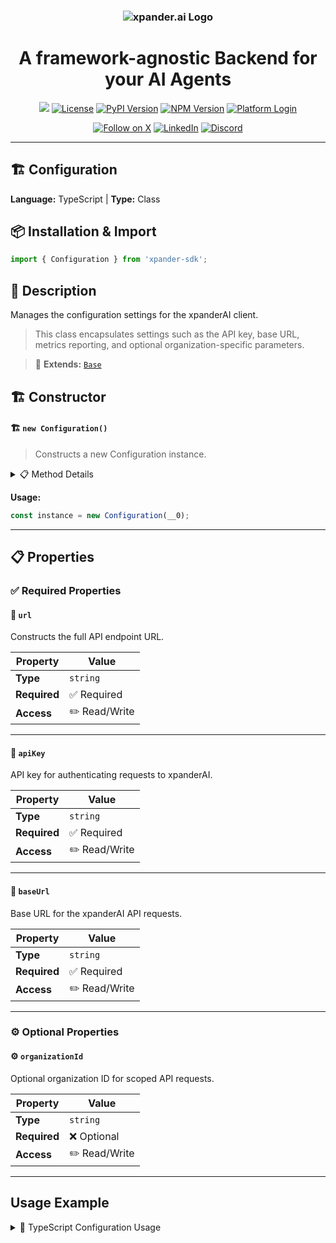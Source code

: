 <h3 align="center">
  <a name="readme-top"></a>
  <picture>
    <source media="(prefers-color-scheme: dark)" srcset="https://assets.xpanderai.io/logo/xpander.ai_dark.png">
    <img
      src="https://assets.xpanderai.io/logo/xpander.ai_light.png"
      style="max-width: 100%; height: auto; width: auto; max-height: 170px;"
      alt="xpander.ai Logo"
    >
  </picture>
</h3>

<div align="center">
  <h1>A framework-agnostic Backend for your AI Agents</h1>

  <a href="https://pepy.tech/projects/xpander-sdk"><img src="https://static.pepy.tech/badge/xpander-sdk/month"></a> 
  <a href="https://github.com/xpander-ai/xpander.ai/blob/main/LICENSE"><img src="https://img.shields.io/github/license/xpander-ai/xpander.ai" alt="License"></a> <a href="https://pypi.org/project/xpander-sdk"><img src="https://img.shields.io/pypi/v/xpander-sdk" alt="PyPI Version"></a> <a href="https://npmjs.com/package/xpander-sdk"><img src="https://img.shields.io/npm/v/xpander-sdk" alt="NPM Version"></a> <a href="https://app.xpander.ai"><img src="https://img.shields.io/badge/platform-login-30a46c" alt="Platform Login"></a>
</div>

<div align="center">
  <p align="center">
<a href="https://x.com/xpander_ai"><img src="https://img.shields.io/badge/Follow%20on%20X-000000?style=for-the-badge&logo=x&logoColor=white" alt="Follow on X" /></a> <a href="https://www.linkedin.com/company/xpander-ai"><img src="https://img.shields.io/badge/Follow%20on%20LinkedIn-0077B5?style=for-the-badge&logo=linkedin&logoColor=white" alt="LinkedIn" /></a> <a href="https://discord.gg/CUcp4WWh5g"><img src="https://img.shields.io/badge/Join%20our%20Discord-5865F2?style=for-the-badge&logo=discord&logoColor=white" alt="Discord" /></a>
  </p>
</div>

---

## 🏗️ Configuration

**Language:** TypeScript | **Type:** Class

## 📦 Installation & Import

```typescript
import { Configuration } from 'xpander-sdk';
```

## 📖 Description

Manages the configuration settings for the xpanderAI client.

> This class encapsulates settings such as the API key, base URL,
metrics reporting, and optional organization-specific parameters.

> 🔗 **Extends:** [`Base`](Base.md)

## 🏗️ Constructor

#### 🏗️ `new Configuration()`

> Constructs a new Configuration instance.

<details>
<summary>📋 Method Details</summary>

**Parameters:**

| Parameter | Type | Required | Description |
|-----------|------|----------|-------------|
| `__0` | `IConfiguration` | ✅ | - The API key for xpanderAI. |

</details>

**Usage:**

```typescript
const instance = new Configuration(__0);
```

---

## 📋 Properties

### ✅ Required Properties

#### 📝 `url`

Constructs the full API endpoint URL.

| Property | Value |
|----------|-------|
| **Type** | `string` |
| **Required** | ✅ Required |
| **Access** | ✏️ Read/Write |

---

#### 📝 `apiKey`

API key for authenticating requests to xpanderAI.

| Property | Value |
|----------|-------|
| **Type** | `string` |
| **Required** | ✅ Required |
| **Access** | ✏️ Read/Write |

---

#### 📝 `baseUrl`

Base URL for the xpanderAI API requests.

| Property | Value |
|----------|-------|
| **Type** | `string` |
| **Required** | ✅ Required |
| **Access** | ✏️ Read/Write |

---

### ⚙️ Optional Properties

#### ⚙️ `organizationId`

Optional organization ID for scoped API requests.

| Property | Value |
|----------|-------|
| **Type** | `string` |
| **Required** | ❌ Optional |
| **Access** | ✏️ Read/Write |

---

## Usage Example

<details>
<summary>📝 TypeScript Configuration Usage</summary>

```typescript
import { Configuration } from 'xpander-sdk';

// Create Configuration instance
const configuration = new Configuration();


// Access key property: url
const value = configuration.url;
console.log(`url: ${value}`);




console.log("Configuration ready!");
```

</details>

